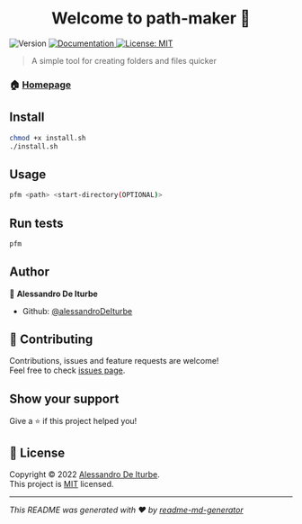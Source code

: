 <h1 align="center">Welcome to path-maker 👋</h1>
<p>
  <img alt="Version" src="https://img.shields.io/badge/version-1.0-blue.svg?cacheSeconds=2592000" />
  <a href="https://github.com/alessandroDeIturbe/path-maker/wiki" target="_blank">
    <img alt="Documentation" src="https://img.shields.io/badge/documentation-yes-brightgreen.svg" />
  </a>
  <a href="https://github.com/alessandroDeIturbe/path-maker/blob/main/LICENSE" target="_blank">
    <img alt="License: MIT" src="https://img.shields.io/badge/License-MIT-yellow.svg" />
  </a>
</p>

> A simple tool for creating folders and files quicker

### 🏠 [Homepage](https://www.github.com/alessandroDeIturbe/path-maker)

## Install

```sh
chmod +x install.sh
./install.sh
```

## Usage

```sh
pfm <path> <start-directory(OPTIONAL)>
```

## Run tests

```sh
pfm
```

## Author

👤 **Alessandro De Iturbe**

* Github: [@alessandroDeIturbe](https://github.com/alessandroDeIturbe)

## 🤝 Contributing

Contributions, issues and feature requests are welcome!<br />Feel free to check [issues page](https://github.com/alessandroDeIturbe/path-maker/issues). 

## Show your support

Give a ⭐️ if this project helped you!

## 📝 License

Copyright © 2022 [Alessandro De Iturbe](https://github.com/alessandroDeIturbe).<br />
This project is [MIT](https://github.com/alessandroDeIturbe/path-maker/blob/main/LICENSE) licensed.

***
_This README was generated with ❤️ by [readme-md-generator](https://github.com/kefranabg/readme-md-generator)_
